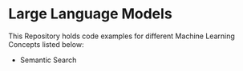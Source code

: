 # Large Language Models

This Repository holds code examples for different Machine Learning Concepts listed below:

- Semantic Search
